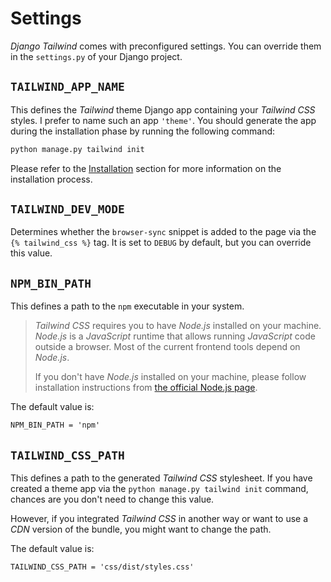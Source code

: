 # Settings

*Django Tailwind* comes with preconfigured settings.
You can override them in the `settings.py` of your Django project.

## `TAILWIND_APP_NAME`
This defines the *Tailwind* theme Django app containing your *Tailwind CSS* styles. I prefer to name such an app `'theme'`. You should generate the app during the installation phase by running the following command:
```html
python manage.py tailwind init
```
Please refer to the [Installation](installation.md) section for more information on the installation process.

## `TAILWIND_DEV_MODE`
Determines whether the `browser-sync` snippet is added to the page via the `{% tailwind_css %}` tag. It is set to `DEBUG` by default,
but you can override this value.

## `NPM_BIN_PATH`
This defines a path to the `npm` executable in your system.

> *Tailwind CSS* requires you to have *Node.js* installed on your machine.
> *Node.js* is a *JavaScript* runtime that allows running *JavaScript* code outside a browser. Most of the current frontend tools depend on *Node.js*.
>
> If you don't have *Node.js* installed on your machine, please follow installation instructions from [the official Node.js page](https://nodejs.org/).

The default value is:
```html
NPM_BIN_PATH = 'npm'
```

## `TAILWIND_CSS_PATH`
This defines a path to the generated *Tailwind CSS* stylesheet. If you have created a theme app via the `python manage.py tailwind init` command,
chances are you don't need to change this value. 

However, if you integrated *Tailwind CSS* in another way or want to use a *CDN* version of the bundle, you might want to change the path.

The default value is:
```html
TAILWIND_CSS_PATH = 'css/dist/styles.css'
```
